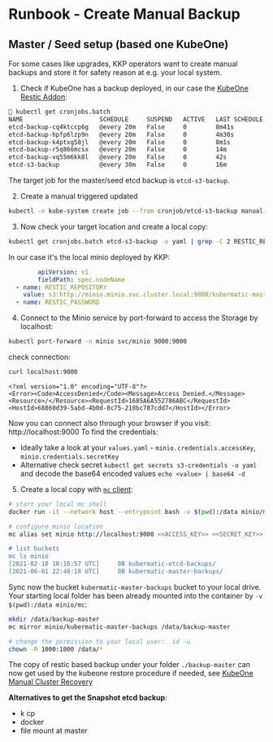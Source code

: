 # Runbook - Create Manual Backup

## Master / Seed setup (based one KubeOne)

For some cases like upgrades, KKP operators want to create manual backups and store it for safety reason at e.g. your local system.

1. Check if KubeOne has a backup deployed, in our case the [KubeOne Restic Addon](https://docs.kubermatic.com/kubeone/master/examples/addons_backup/):

```bash
 kubectl get cronjobs.batch 
NAME                     SCHEDULE     SUSPEND   ACTIVE   LAST SCHEDULE   AGE
etcd-backup-cq4ktccp6g   @every 20m   False     0        8m41s           30d
etcd-backup-hpfp6lzp9n   @every 20m   False     0        4m30s           45d
etcd-backup-k4ptxg58jl   @every 20m   False     0        8m1s            81d
etcd-backup-r5q866mcsx   @every 20m   False     0        14m             38d
etcd-backup-vq55m6kk8l   @every 20m   False     0        42s             24d
etcd-s3-backup           @every 30m   False     0        16m             3d7h
```
The target job for the master/seed etcd backup is `etcd-s3-backup`.

2. Create a manual triggered updated
```bash
kubectl -n kube-system create job --from cronjob/etcd-s3-backup manual-master-backup
```

3. Now check your target location and create a local copy:
```bash
kubectl get cronjobs.batch etcd-s3-backup -o yaml | grep -C 2 RESTIC_REPO
```
In our case it's the local minio deployed by KKP:
```yaml
        apiVersion: v1
        fieldPath: spec.nodeName
  - name: RESTIC_REPOSITORY
    value: s3:http://minio.minio.svc.cluster.local:9000/kubermatic-master-backups
  - name: RESTIC_PASSWORD
```
4. Connect to the Minio service by port-forward to access the Storage by localhost:
```bash
kubectl port-forward -n minio svc/minio 9000:9000
```
check connection:
```bash
curl localhost:9000
```
```
<?xml version="1.0" encoding="UTF-8"?>
<Error><Code>AccessDenied</Code><Message>Access Denied.</Message><Resource>/</Resource><RequestId>1685A6A552786ABC</RequestId><HostId>68860d39-5abd-4b0d-8c75-218bc787cdd7</HostId></Error>
```
Now you can connect also through your browser if you visit: http://localhost:9000
To find the credentials:
- Ideally take a look at your `values.yaml` - `minio.credentials.accessKey`, `minio.credentials.secretKey`
- Alternative check secret `kubectl get secrets s3-credentials -o yaml` and decode the base64 encoded values `echo <value> | base64 -d`

5. Create a local copy with [`mc` client](https://docs.min.io/docs/minio-client-complete-guide.html):
```bash
# start your local mc shell
docker run -it --network host --entrypoint bash -v $(pwd):/data minio/mc

# configure minio location
mc alias set minio http://localhost:9000 <<ACCESS_KEY>> <<SECRET_KEY>> --api S3v4

# list buckets
mc ls minio
[2021-02-18 18:16:57 UTC]     0B kubermatic-etcd-backups/
[2021-06-01 22:48:18 UTC]     0B kubermatic-master-backups/
```
Sync now the bucket `kubermatic-master-backups` bucket to your local drive. Your starting local folder has been already mounted into the container by `-v $(pwd):/data minio/mc`:

```bash
mkdir /data/backup-master
mc mirror minio/kubermatic-master-backups /data/backup-master

# change the permission to your local user:  id -u
chown -R 1000:1000 /data/*
```
The copy of restic based backup under your folder `./backup-master` can now get used by the kubeone restore procedure if needed, see [KubeOne Manual Cluster Recovery](https://docs.kubermatic.com/kubeone/master/guides/manual_cluster_recovery/) 

**Alternatives to get the Snapshot etcd backup**:
- k cp
- docker
- file mount at master
